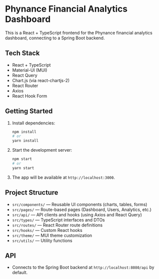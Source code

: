 # Phynance Financial Analytics Dashboard

This is a React + TypeScript frontend for the Phynance financial analytics dashboard, connecting to a Spring Boot backend.

## Tech Stack

- React + TypeScript
- Material-UI (MUI)
- React Query
- Chart.js (via react-chartjs-2)
- React Router
- Axios
- React Hook Form

## Getting Started

1. Install dependencies:
   ```sh
   npm install
   # or
   yarn install
   ```
2. Start the development server:
   ```sh
   npm start
   # or
   yarn start
   ```
3. The app will be available at `http://localhost:3000`.

## Project Structure

- `src/components/` — Reusable UI components (charts, tables, forms)
- `src/pages/` — Route-based pages (Dashboard, Users, Analytics, etc.)
- `src/api/` — API clients and hooks (using Axios and React Query)
- `src/types/` — TypeScript interfaces and DTOs
- `src/routes/` — React Router route definitions
- `src/hooks/` — Custom React hooks
- `src/theme/` — MUI theme customization
- `src/utils/` — Utility functions

## API

- Connects to the Spring Boot backend at `http://localhost:8080/api` by default.
